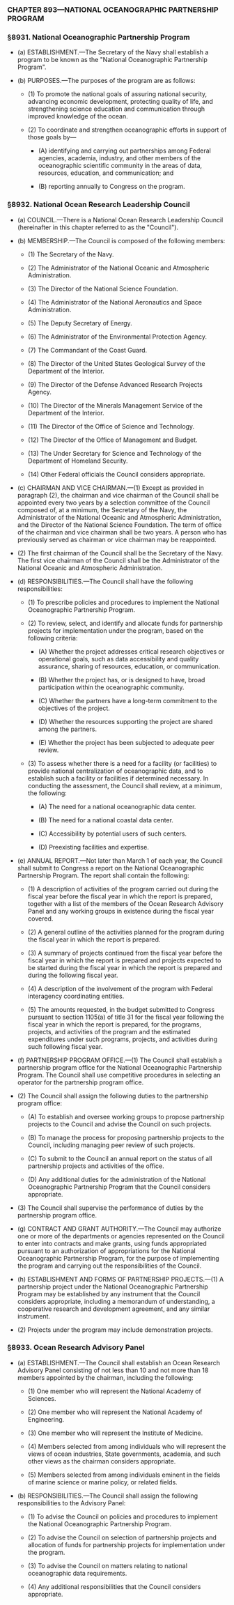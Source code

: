### **CHAPTER 893—NATIONAL OCEANOGRAPHIC PARTNERSHIP PROGRAM**

### §8931. National Oceanographic Partnership Program
* (a) ESTABLISHMENT.—The Secretary of the Navy shall establish a program to be known as the "National Oceanographic Partnership Program".

* (b) PURPOSES.—The purposes of the program are as follows:

  * (1) To promote the national goals of assuring national security, advancing economic development, protecting quality of life, and strengthening science education and communication through improved knowledge of the ocean.

  * (2) To coordinate and strengthen oceanographic efforts in support of those goals by—

    * (A) identifying and carrying out partnerships among Federal agencies, academia, industry, and other members of the oceanographic scientific community in the areas of data, resources, education, and communication; and

    * (B) reporting annually to Congress on the program.

### §8932. National Ocean Research Leadership Council
* (a) COUNCIL.—There is a National Ocean Research Leadership Council (hereinafter in this chapter referred to as the "Council").

* (b) MEMBERSHIP.—The Council is composed of the following members:

  * (1) The Secretary of the Navy.

  * (2) The Administrator of the National Oceanic and Atmospheric Administration.

  * (3) The Director of the National Science Foundation.

  * (4) The Administrator of the National Aeronautics and Space Administration.

  * (5) The Deputy Secretary of Energy.

  * (6) The Administrator of the Environmental Protection Agency.

  * (7) The Commandant of the Coast Guard.

  * (8) The Director of the United States Geological Survey of the Department of the Interior.

  * (9) The Director of the Defense Advanced Research Projects Agency.

  * (10) The Director of the Minerals Management Service of the Department of the Interior.

  * (11) The Director of the Office of Science and Technology.

  * (12) The Director of the Office of Management and Budget.

  * (13) The Under Secretary for Science and Technology of the Department of Homeland Security.

  * (14) Other Federal officials the Council considers appropriate.


* (c) CHAIRMAN AND VICE CHAIRMAN.—(1) Except as provided in paragraph (2), the chairman and vice chairman of the Council shall be appointed every two years by a selection committee of the Council composed of, at a minimum, the Secretary of the Navy, the Administrator of the National Oceanic and Atmospheric Administration, and the Director of the National Science Foundation. The term of office of the chairman and vice chairman shall be two years. A person who has previously served as chairman or vice chairman may be reappointed.

* (2) The first chairman of the Council shall be the Secretary of the Navy. The first vice chairman of the Council shall be the Administrator of the National Oceanic and Atmospheric Administration.

* (d) RESPONSIBILITIES.—The Council shall have the following responsibilities:

  * (1) To prescribe policies and procedures to implement the National Oceanographic Partnership Program.

  * (2) To review, select, and identify and allocate funds for partnership projects for implementation under the program, based on the following criteria:

    * (A) Whether the project addresses critical research objectives or operational goals, such as data accessibility and quality assurance, sharing of resources, education, or communication.

    * (B) Whether the project has, or is designed to have, broad participation within the oceanographic community.

    * (C) Whether the partners have a long-term commitment to the objectives of the project.

    * (D) Whether the resources supporting the project are shared among the partners.

    * (E) Whether the project has been subjected to adequate peer review.


  * (3) To assess whether there is a need for a facility (or facilities) to provide national centralization of oceanographic data, and to establish such a facility or facilities if determined necessary. In conducting the assessment, the Council shall review, at a minimum, the following:

    * (A) The need for a national oceanographic data center.

    * (B) The need for a national coastal data center.

    * (C) Accessibility by potential users of such centers.

    * (D) Preexisting facilities and expertise.


* (e) ANNUAL REPORT.—Not later than March 1 of each year, the Council shall submit to Congress a report on the National Oceanographic Partnership Program. The report shall contain the following:

  * (1) A description of activities of the program carried out during the fiscal year before the fiscal year in which the report is prepared, together with a list of the members of the Ocean Research Advisory Panel and any working groups in existence during the fiscal year covered.

  * (2) A general outline of the activities planned for the program during the fiscal year in which the report is prepared.

  * (3) A summary of projects continued from the fiscal year before the fiscal year in which the report is prepared and projects expected to be started during the fiscal year in which the report is prepared and during the following fiscal year.

  * (4) A description of the involvement of the program with Federal interagency coordinating entities.

  * (5) The amounts requested, in the budget submitted to Congress pursuant to section 1105(a) of title 31 for the fiscal year following the fiscal year in which the report is prepared, for the programs, projects, and activities of the program and the estimated expenditures under such programs, projects, and activities during such following fiscal year.


* (f) PARTNERSHIP PROGRAM OFFICE.—(1) The Council shall establish a partnership program office for the National Oceanographic Partnership Program. The Council shall use competitive procedures in selecting an operator for the partnership program office.

* (2) The Council shall assign the following duties to the partnership program office:

  * (A) To establish and oversee working groups to propose partnership projects to the Council and advise the Council on such projects.

  * (B) To manage the process for proposing partnership projects to the Council, including managing peer review of such projects.

  * (C) To submit to the Council an annual report on the status of all partnership projects and activities of the office.

  * (D) Any additional duties for the administration of the National Oceanographic Partnership Program that the Council considers appropriate.


* (3) The Council shall supervise the performance of duties by the partnership program office.

* (g) CONTRACT AND GRANT AUTHORITY.—The Council may authorize one or more of the departments or agencies represented on the Council to enter into contracts and make grants, using funds appropriated pursuant to an authorization of appropriations for the National Oceanographic Partnership Program, for the purpose of implementing the program and carrying out the responsibilities of the Council.

* (h) ESTABLISHMENT AND FORMS OF PARTNERSHIP PROJECTS.—(1) A partnership project under the National Oceanographic Partnership Program may be established by any instrument that the Council considers appropriate, including a memorandum of understanding, a cooperative research and development agreement, and any similar instrument.

* (2) Projects under the program may include demonstration projects.

### §8933. Ocean Research Advisory Panel
* (a) ESTABLISHMENT.—The Council shall establish an Ocean Research Advisory Panel consisting of not less than 10 and not more than 18 members appointed by the chairman, including the following:

  * (1) One member who will represent the National Academy of Sciences.

  * (2) One member who will represent the National Academy of Engineering.

  * (3) One member who will represent the Institute of Medicine.

  * (4) Members selected from among individuals who will represent the views of ocean industries, State governments, academia, and such other views as the chairman considers appropriate.

  * (5) Members selected from among individuals eminent in the fields of marine science or marine policy, or related fields.


* (b) RESPONSIBILITIES.—The Council shall assign the following responsibilities to the Advisory Panel:

  * (1) To advise the Council on policies and procedures to implement the National Oceanographic Partnership Program.

  * (2) To advise the Council on selection of partnership projects and allocation of funds for partnership projects for implementation under the program.

  * (3) To advise the Council on matters relating to national oceanographic data requirements.

  * (4) Any additional responsibilities that the Council considers appropriate.